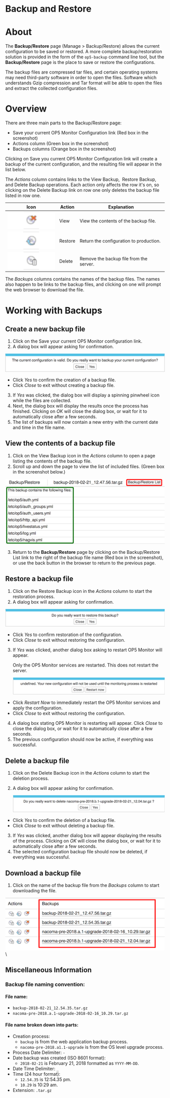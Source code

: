 # Backup and Restore

# About

The **Backup/Restore** page (Manage \> Backup/Restore) allows the current configuration to be saved or restored. A more complete backup/restoration solution is provided in the form of the `op5-backup` command line tool, but the **Backup/Restore** page is the place to save or restore the configurations.

The backup files are compressed tar files, and certain operating systems may need third-party software in order to open the files. Software which understands Gzip compression and Tar format will be able to open the files and extract the collected configuration files.

# Overview

There are three main parts to the Backup/Restore page:

- Save your current OP5 Monitor Configuration link (Red box in the screenshot)
- Actions column (Green box in the screenshot)
- Backups columns (Orange box in the screenshot)

Clicking on Save you current OP5 Monitor Configuration link will create a backup of the current configuration, and the resulting file will appear in the list below.

The *Actions* column contains links to the View Backup,  Restore Backup, and Delete Backup operations. Each action only affects the row it's on, so clicking on the Delete Backup link on row one only deletes the backup file listed in row one.

| **Icon** | **Action** | **Explanation** |
| ---- | ---- | ---- |
| ![](attachments/16482336/23793017.png) | View | View the contents of the backup file. |
| ![](attachments/16482336/23793018.png) | Restore | Return the configuration to production. |
| ![](attachments/16482336/23793019.png) | Delete | Remove the backup file from the server. |

The *Backups* columns contains the names of the backup files. The names also happen to be links to the backup files, and clicking on one will prompt the web browser to download the file.

# Working with Backups

## Create a new backup file

1. Click on the Save your current OP5 Monitor configuration link.
2. A dialog box will appear asking for confirmation.

![](attachments/16482336/23793016.png)

  - Click *Yes* to confirm the creation of a backup file.
  - Click *Close* to exit without creating a backup file.

3. If *Yes* was clicked, the dialog box will display a spinning pinwheel icon while the files are collected.
4. Next, the dialog box will display the results once the process has finished. Clicking on *OK* will close the dialog box, or wait for it to automatically close after a few seconds.
5. The list of backups will now contain a new entry with the current date and time in the file name.

## View the contents of a backup file

1. Click on the View Backup icon in the *Actions* column to open a page listing the contents of the backup file.
2. Scroll up and down the page to view the list of included files. (Green box in the screenshot below.)

![](attachments/16482336/23793023.png)

3. Return to the **Backup/Restore** page by clicking on the Backup/Restore List link to the right of the backup file name (Red box in the screenshot), or use the back button in the browser to return to the previous page.

## Restore a backup file

1. Click on the Restore Backup icon in the *Actions* column to start the restoration process.
2. A dialog box will appear asking for confirmation.

![](attachments/16482336/23793020.png)

  - Click *Yes* to confirm restoration of the configuration.
  - Click *Close* to exit without restoring the configuration.

3. If *Yes* was clicked, another dialog box asking to restart OP5 Monitor will appear.

    Only the OP5 Monitor services are restarted. This does not restart the server.

    ![](attachments/16482336/23793021.png)

  - Click *Restart Now* to immediately restart the OP5 Monitor services and apply the configuration.
  - Click *Close* to exit without restoring the configuration.

4. A dialog box stating OP5 Monitor is restarting will appear. Click *Close* to close the dialog box, or wait for it to automatically close after a few seconds.
5. The previous configuration should now be active, if everything was successful.

## Delete a backup file

1. Click on the Delete Backup icon in the *Actions* column to start the deletion process.
2. A dialog box will appear asking for confirmation.

    ![](attachments/16482336/23793024.png)

  - Click *Yes* to confirm the deletion of a backup file.
  - Click *Close* to exit without deleting a backup file.

3. If *Yes* was clicked, another dialog box will appear displaying the results of the process. Clicking on *OK* will close the dialog box, or wait for it to automatically close after a few seconds.
4. The selected configuration backup file should now be deleted, if everything was successful.

## Download a backup file

1. Click on the name of the backup file from the *Backups* column to start downloading the file.

![](attachments/16482336/23793022.png) \

## Miscellaneous Information

### Backup file naming convention:

#### File name:

- `backup-2018-02-21_12.54.35.tar.gz`
- `nacoma-pre-2018.a.1-upgrade-2018-02-16_10.29.tar.gz`

#### File name broken down into parts:

- Creation process:
    - `backup` is from the web application backup process.
    - `nacoma-pre-2018.a1.1-upgrade` is from the OS level upgrade process.
- Process Date Delimiter: `-`
- Date backup was created (ISO 8601 format):
    - `2018-02-21` is February 21, 2018 formatted as `YYYY-MM-DD`.
- Date Time Delimiter: `_`
- Time (24 hour format):
    - `12.54.35` is 12:54.35 pm.
    - `10.29` is 10:29 am.
- Extension: `.tar.gz`
